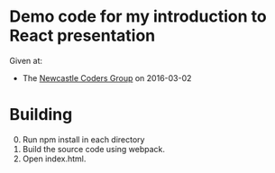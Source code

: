 # Demo code for my introduction to React presentation
Given at:
* The [Newcastle Coders Group](meetup.com/Newcastle-Coders-Group/) on 2016-03-02

# Building
0. Run npm install in each directory
0. Build the source code using webpack. 
0. Open index.html. 
